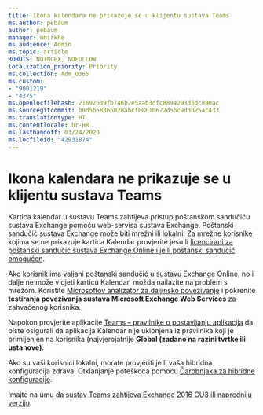 ```yaml
---
title: Ikona kalendara ne prikazuje se u klijentu sustava Teams
ms.author: pebaum
author: pebaum
manager: mnirkhe
ms.audience: Admin
ms.topic: article
ROBOTS: NOINDEX, NOFOLLOW
localization_priority: Priority
ms.collection: Adm_O365
ms.custom:
- "9001219"
- "4375"
ms.openlocfilehash: 21692639fb746b2e5aab3dfc8894293d5dc890ac
ms.sourcegitcommit: b0d5b68366028abcf08610672d5bc9d3b25ac433
ms.translationtype: HT
ms.contentlocale: hr-HR
ms.lasthandoff: 03/24/2020
ms.locfileid: "42931874"
---
```

# <a name="calendar-icon-not-showing-in-teams-client"></a>Ikona kalendara ne prikazuje se u klijentu sustava Teams

Kartica kalendar u sustavu Teams zahtijeva pristup poštanskom sandučiću sustava Exchange pomoću web-servisa sustava Exchange. Poštanski sandučić sustava Exchange može biti mrežni ili lokalni. Za mrežne korisnike kojima se ne prikazuje kartica Kalendar provjerite jesu li [licencirani za poštanski sandučić sustava Exchange Online i je li poštanski sandučić omogućen](https://docs.microsoft.com/exchange/recipients-in-exchange-online/create-user-mailboxes).

Ako korisnik ima valjani poštanski sandučić u sustavu Exchange Online, no i dalje ne može vidjeti karticu Kalendar, možda nailazite na problem s mrežom. Koristite [Microsoftov analizator za daljinsko povezivanje](https://testconnectivity.microsoft.com/) i pokrenite **testiranja povezivanja sustava Microsoft Exchange Web Services** za zahvaćenog korisnika.

Napokon provjerite aplikacije [Teams – pravilnike o postavljanju aplikacija](https://admin.teams.microsoft.com/policies/app-setup) da biste osigurali da aplikacija Kalendar nije uklonjena iz pravilnika koji je primijenjen na korisnika (najvjerojatnije **Global (zadano na razini tvrtke ili ustanove)**.

Ako su vaši korisnici lokalni, morate provjeriti je li vaša hibridna konfiguracija zdrava. Otklanjanje poteškoća pomoću [Čarobnjaka za hibridne konfiguracije](https://docs.microsoft.com/exchange/hybrid-deployment/hybrid-agent).

Imajte na umu da [sustav Teams zahtijeva Exchange 2016 CU3 ili napredniju verziju](https://docs.microsoft.com/microsoftteams/exchange-teams-interact).
